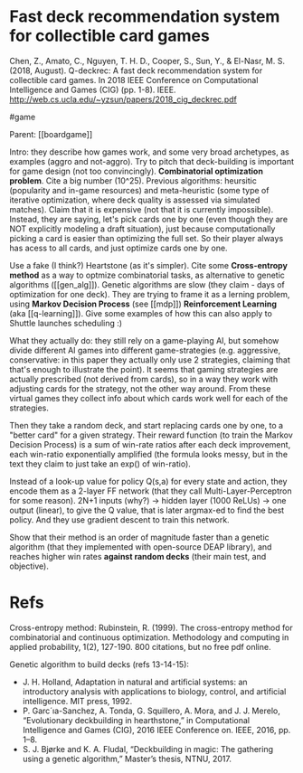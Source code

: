 # Fast deck recommendation system for collectible card games

Chen, Z., Amato, C., Nguyen, T. H. D., Cooper, S., Sun, Y., & El-Nasr, M. S. (2018, August). Q-deckrec: A fast deck recommendation system for collectible card games. In 2018 IEEE Conference on Computational Intelligence and Games (CIG) (pp. 1-8). IEEE.
http://web.cs.ucla.edu/~yzsun/papers/2018_cig_deckrec.pdf

#game

Parent: [[boardgame]]

Intro: they describe how games work, and some very broad archetypes, as examples (aggro and not-aggro). Try to pitch that deck-building is important for game design (not too convincingly). **Combinatorial optimization problem**. Cite a big number (10^25). Previous algorithms: heursitic (popularity and in-game resources) and meta-heuristic (some type of iterative optimization, where deck quality is assessed via simulated matches). Claim that it is expensive (not that it is currently impossible). Instead, they are saying, let's pick cards one by one (even though they are NOT explicitly modeling a draft situation), just because computationally picking a card is easier than optimizing the full set. So their player always has acess to all cards, and just optimize cards one by one.

Use a fake (I think?) Heartstone (as it's simpler). Cite some **Cross-entropy method** as a way to optmize combinatorial tasks, as alternative to genetic algorithms ([[gen_alg]]). Genetic algorithms are slow (they claim - days of optimization for one deck). They are trying to frame it as a lerning problem, using **Markov Decision Process** (see [[mdp]]) **Reinforcement Learning** (aka [[q-learning]]). Give some examples of how this can also apply to Shuttle launches scheduling :)

What they actually do: they still rely on a game-playing AI, but somehow divide different AI games into different game-strategies (e.g. aggressive, conservative: in this paper they actually only use 2 strategies, claiming that that's enough to illustrate the point). It seems that gaming strategies are actually prescribed (not derived from cards), so in a way they work with adjusting cards for the strategy, not the other way around. From these virtual games they collect info about which cards work well for each of the strategies.

Then they take a random deck, and start replacing cards one by one, to a "better card" for a given strategy. Their reward function (to train the Markov Decision Process) is a sum of win-rate ratios after each deck improvement, each win-ratio exponentially amplified (the formula looks messy, but in the text they claim to just take an exp() of win-ratio).

Instead of a look-up value for policy Q(s,a) for every state and action, they encode them as a 2-layer FF network (that they call Multi-Layer-Perceptron for some reason). 2N+1 inputs (why?) → hidden layer (1000 ReLUs) → one output (linear), to give the Q value, that is later argmax-ed to find the best policy. And they use gradient descent to train this network.

Show that their method is an order of magnitude faster than a genetic algorithm (that they implemented with open-source DEAP library), and reaches higher win rates **against random decks** (their main test, and objective).

# Refs

Cross-entropy method:
Rubinstein, R. (1999). The cross-entropy method for combinatorial and continuous optimization. Methodology and computing in applied probability, 1(2), 127-190.
800 citations, but no free pdf online.

Genetic algorithm to build decks (refs 13-14-15):
* J. H. Holland, Adaptation in natural and artificial systems: an introductory analysis with applications to biology, control, and artificial intelligence. MIT press, 1992.
* P. Garc´ıa-Sanchez, A. Tonda, G. Squillero, A. Mora, and J. J. Merelo, “Evolutionary deckbuilding in hearthstone,” in Computational Intelligence and Games (CIG), 2016 IEEE Conference on. IEEE, 2016, pp. 1–8.
* S. J. Bjørke and K. A. Fludal, “Deckbuilding in magic: The gathering using a genetic algorithm,” Master’s thesis, NTNU, 2017.